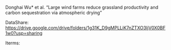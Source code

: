 Donghai Wu* et al. “Large wind farms reduce grassland productivity and carbon sequestration via atmospheric drying”

DataShare: https://drive.google.com/drive/folders/1g31K_D9gMPLLiK7nZTXO3IjV0X0BF1w0?usp=sharing

Iterms:

